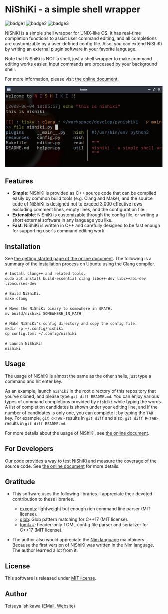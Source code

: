 NiShiKi - a simple shell wrapper
====================================================================================================

![badge1](https://img.shields.io/badge/C++-17-blue)
![badge2](https://img.shields.io/badge/license-MIT-orange)
![badge3](https://img.shields.io/badge/coverage-91.5%25-green)

NiShiKi is a simple shell wrapper for UNIX-like OS. It has real-time completion functions to assist
user command editing, and all completions are customizable by a user-defined config file. Also, you
can extend NiShiKi by writing an external plugin software in your favorite language.

Note that NiShiKi is NOT a shell, just a shell wrapper to make command editing works easier.
Input commands are processed by your background shell.

For more information, please visit [the online document](https://tiskw.gitbook.io/nishiki-online-document/).

<div align="center">
  <img src="resources/screenshot.jpg" alt="NiShiKi screenshot" />
</div>


Features
----------------------------------------------------------------------------------------------------
  
- **Simple**: NiShiKi is provided as C++ source code that can be compiled easily by common build
  tools (e.g. Clang and Make), and the source code of NiShiKi is designed not to exceed 3,000
  effective rows excluding comment lines, empty lines, and the configuration file.
- **Extensible**: NiShiKi is customizable through the config file, or writing a short external
  software in any language you like.
- **Fast**: NiShiKi is written in C++ and carefully designed to be fast enough for supporting
  user's command editing work.


Installation
----------------------------------------------------------------------------------------------------

See [the getting started page of the online document](https://tiskw.gitbook.io/nishiki-online-document/usage-guides/getting-started).
The following is a summary of the installation process on Ubuntu using the Clang compiler.

```console
# Install clang++ and related tools.
sudo apt install build-essential clang libc++-dev libc++abi-dev libncurses-dev

# Build NiShiKi.
make clang

# Move the NiShiKi binary to somewhere in $PATH.
mv build/nishiki SOMEWHERE_IN_PATH

# Make NiShiKi's config directory and copy the config file.
mkdir -p ~/.config/nishiki
cp config.toml ~/.config/nishiki

# Launch NiShiKi!
nishiki
```


Usage
----------------------------------------------------------------------------------------------------

The usage of NiShiKi is almost the same as the other shells, just type a command and hit enter key.

As an example, launch `nishiki` in the root directory of this repository that you've cloned,
and please type `git diff README.md`. You can enjoy various types of command completions provided
by `nishiki` while typing the words. A list of completion candidates is shown under your editing
line, and if the number of candidates is only one, you can complete it by typing the `TAB` key.
For example, `git d<TAB>` results in `git diff` and also, `git diff R<TAB>` results in
`git diff README.md`.

For more details about the usage of NiShiKi, see [the online document](https://tiskw.gitbook.io/nishiki-online-document/usage-guides/getting-started#usage).


For Developers
----------------------------------------------------------------------------------------------------

Our code provides a way to test NiShiKi and measure the coverage of the source code.
See [the online document](https://tiskw.gitbook.io/nishiki-online-document/for-developers/test-and-coverage)
for more details.


Gratitude
----------------------------------------------------------------------------------------------------

* This software uses the following libraries. I appreciate their devoted contribution
  to these libraries.
  - [cxxopts](https://github.com/jarro2783/cxxopts):
    lightweight but enough rich command line parser (MIT license).
  - [glob](https://github.com/p-ranav/glob):
    Glob pattern matching for C++17 (MIT license).
  - [toml++](https://github.com/marzer/tomlplusplus):
    header-only TOML config file parser and serializer for C++17 (MIT license).

* The author also would appreciate the [Nim language](https://nim-lang.org/) maintainers. Because
  the first version of NiShiKi was written in the Nim language. The author learned a lot from it.


License
----------------------------------------------------------------------------------------------------

This software is released under [MIT license](LICENSE.md).


Author
----------------------------------------------------------------------------------------------------

Tetsuya Ishikawa ([EMail](mailto:tiskw111@gmail.com), [Website](https://tiskw.github.io/about_en.html))
